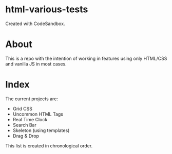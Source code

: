 # html-various-tests
Created with CodeSandbox.

# About
This is a repo with the intention of working in features using only HTML/CSS and vanilla JS in most cases.

# Index
The current projects are:
- Grid CSS
- Uncommon HTML Tags
- Real Time Clock
- Search Bar
- Skeleton (using templates)
- Drag & Drop

This list is created in chronological order.